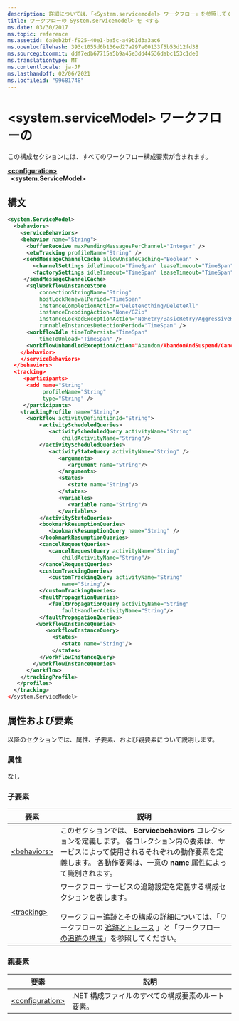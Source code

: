 ```yaml
---
description: 詳細については、「<System.servicemodel> ワークフロー」を参照してください。
title: ワークフローの System.servicemodel> を <する
ms.date: 03/30/2017
ms.topic: reference
ms.assetid: 6a8eb2bf-f925-40e1-ba5c-a49b1d3a3ac6
ms.openlocfilehash: 393c1055d6b136ed27a297e00133f5b53d12fd38
ms.sourcegitcommit: ddf7edb67715a5b9a45e3dd44536dabc153c1de0
ms.translationtype: MT
ms.contentlocale: ja-JP
ms.lasthandoff: 02/06/2021
ms.locfileid: "99681748"
---
```

# <a name="systemservicemodel-of-workflow"></a>\<system.serviceModel> ワークフローの

この構成セクションには、すべてのワークフロー構成要素が含まれます。  

[**\<configuration>**](../configuration-element.md)\
&nbsp;&nbsp;**\<system.ServiceModel>**  
  
## <a name="syntax"></a>構文  
  
```xml  
<system.ServiceModel>  
  <behaviors>  
    <serviceBehaviors>  
    <behavior name="String">  
      <bufferReceive maxPendingMessagesPerChannel="Integer" />  
      <etwTracking profileName="String" />  
     <sendMessageChannelCache allowUnsafeCaching="Boolean" >
        <channelSettings idleTimeout="TimeSpan" leaseTimeout="TimeSpan" maxItemsInCache="Integer" />  
        <factorySettings idleTimeout="TimeSpan" leaseTimeout="TimeSpan" maxItemsInCache="Integer" />  
     </sendMessageChannelCache>  
      <sqlWorkflowInstanceStore
          connectionStringName="String"
          hostLockRenewalPeriod="TimeSpan"  
          instanceCompletionAction="DeleteNothing/DeleteAll"  
          instanceEncodingAction="None/GZip"  
          instanceLockedExceptionAction="NoRetry/BasicRetry/AggressiveRetry"  
          runnableInstancesDetectionPeriod="TimeSpan" />  
      <workflowIdle timeToPersist="TimeSpan"  
          timeToUnload="TimeSpan" />  
      <workflowUnhandledExceptionAction="Abandon/AbandonAndSuspend/Cancel/Terminate" />  
    </behavior>  
    </serviceBehaviors>  
  </behaviors>  
  <tracking>
     <participants>
      <add name="String"
           profileName="String"  
           type="String" />
     </participants>
    <trackingProfile name="String">  
      <workflow activityDefinitionId="String">  
          <activityScheduledQueries>  
             <activityScheduledQuery activityName="String"  
                 childActivityName="String"/>  
          </activityScheduledQueries>  
             <activityStateQuery activityName="String" />  
                <arguments>  
                   <argument name="String"/>  
                </arguments>  
                <states>  
                   <state name="String"/>  
                </states>  
                <variables>  
                   <variable name="String"/>  
                </variables>  
          </activityStateQueries>  
          <bookmarkResumptionQueries>  
             <bookmarkResumptionQuery name="String" />  
          </bookmarkResumptionQueries>  
          <cancelRequestQueries>  
             <cancelRequestQuery activityName="String"  
                 childActivityName="String"/>  
          </cancelRequestQueries>  
          <customTrackingQueries>  
             <customTrackingQuery activityName="String"  
                 name="String"/>  
          </customTrackingQueries>  
          <faultPropagationQueries>  
             <faultPropagationQuery activityName="String"  
                 faultHandlerActivityName="String"/>  
          </faultPropagationQueries>  
         <workflowInstanceQueries>  
            <workflowInstanceQuery>  
              <states>  
                 <state name="String"/>  
              </states>  
          </workflowInstanceQuery>  
        </workflowInstanceQueries>  
      </workflow>  
    </trackingProfile>
   </profiles>  
  </tracking>  
</system.ServiceModel>  
```  
  
## <a name="attributes-and-elements"></a>属性および要素  

 以降のセクションでは、属性、子要素、および親要素について説明します。  
  
### <a name="attributes"></a>属性  

 なし  
  
### <a name="child-elements"></a>子要素  
  
|要素|説明|  
|-------------|-----------------|  
|[\<behaviors>](behaviors-of-workflow.md)|このセクションでは、 **Servicebehaviors** コレクションを定義します。  各コレクション内の要素は、サービスによって使用されるそれぞれの動作要素を定義します。 各動作要素は、一意の **name** 属性によって識別されます。|  
|[\<tracking>](tracking.md)|ワークフロー サービスの追跡設定を定義する構成セクションを表します。<br /><br /> ワークフロー追跡とその構成の詳細については、「ワークフローの [追跡とトレース](../../../windows-workflow-foundation/workflow-tracking-and-tracing.md) 」と「ワークフロー [の追跡の構成](../../../windows-workflow-foundation/configuring-tracking-for-a-workflow.md)」を参照してください。|  
  
### <a name="parent-elements"></a>親要素  
  
|要素|説明|  
|-------------|-----------------|  
|[\<configuration>](../configuration-element.md)|.NET 構成ファイルのすべての構成要素のルート要素。|
